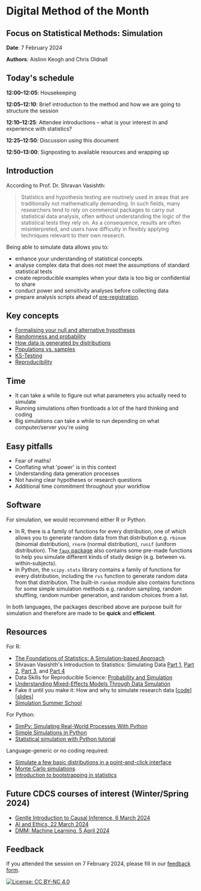 # Digital Method of the Month

## Focus on Statistical Methods: Simulation

**Date**: 7 February 2024

**Authors**: Aislinn Keogh and Chris Oldnall

## Today's schedule

**12:00&ndash;12:05**: Housekeeping

**12:05&ndash;12:10**: Brief introduction to the method and how we are going to structure the session

**12:10&ndash;12:25**: Attendee introductions &ndash; what is your interest in and experience with statistics?

**12:25&ndash;12:50**: Discussion using this document

**12:50&ndash;13:00**: Signposting to available resources and wrapping up

## Introduction

According to Prof. Dr. Shravan Vasishth:

> Statistics and hypothesis testing are routinely used in areas that are traditionally not mathematically demanding. In such fields, many researchers tend to rely on commercial packages to carry out statistical data analysis, often without understanding the logic of the statistical tests they rely on. As a consequence, results are often misinterpreted, and users have difficulty in flexibly applying techniques relevant to their own research.

Being able to simulate data allows you to:

- enhance your understanding of statistical concepts
- analyse complex data that does not meet the assumptions of standard statistical tests
- create reproducible examples when your data is too big or confidential to share
- conduct power and sensitivity analyses before collecting data
- prepare analysis scripts ahead of [pre-registration](https://github.com/DCS-training/Digital-Method-of-the-Month/blob/main/DMM%20Docs/Preregistration.md).

## Key concepts

- [Formalising your null and alternative hypotheses](https://www.scribbr.co.uk/stats/null-and-alternative-hypothesis/)
- [Randomness and probability](https://www.mathsisfun.com/data/probability.html)
- [How data is generated by distributions](https://coursekata.org/preview/book/880462fc-c841-40e0-b3e2-ca81d3dcc076/lesson/5/3)
- [Populations vs. samples](https://stattrek.com/sampling/populations-and-samples)
- [KS-Testing](https://arize.com/blog-course/kolmogorov-smirnov-test/)
- [Reproducibility](https://towardsdatascience.com/random-seeds-and-reproducibility-933da79446e3)

## Time

- It can take a while to figure out what parameters you actually need to simulate
- Running simulations often frontloads a lot of the hard thinking and coding
- Big simulations can take a while to run depending on what computer/server you're using

## Easy pitfalls

- Fear of maths!
- Conflating what 'power' is in this context
- Understanding data generation processes
- Not having clear hypotheses or research questions
- Additional time commitment throughout your workflow

## Software

For simulation, we would recommend either R or Python.

- In R, there is a family of functions for every distribution, one of which allows you to generate random data from that distribution e.g. ``rbinom`` (binomial distribution), ``rnorm`` (normal distribution), ``runif`` (uniform distribution). The [``faux`` package](https://debruine.github.io/project/faux/) also contains some pre-made functions to help you simulate different kinds of study design (e.g. between vs. within-subjects).
- In Python, the ``scipy.stats`` library contains a family of functions for every distribution, including the ``rvs`` function to generate random data from that distribution. The built-in ``random`` module also contains functions for some simple simulation methods e.g. random sampling, random shuffling, random number generation, and random choices from a list.

In both languages, the packages described above are purpose built for simulation and therefore are made to be **quick** and **efficient**.

## Resources

For R:

- [The Foundations of Statistics: A Simulation-based Approach](https://link.springer.com/book/10.1007/978-3-642-16313-5)
- Shravan Vasishth's Introduction to Statistics: Simulating Data [Part 1](https://www.youtube.com/watch?v=x0PeEpkgHd8), [Part 2](https://www.youtube.com/watch?v=dCcLa06Y1sU), [Part 3](https://www.youtube.com/watch?v=ItfuaXMD4io), and [Part 4](https://www.youtube.com/watch?v=EPJ5LSm9GDI)
- Data Skills for Reproducible Science: [Probability and Simulation](https://debruine.github.io/msc-data-skills/sim.html)
- [Understanding Mixed-Effects Models Through Data Simulation](https://journals.sagepub.com/doi/full/10.1177/2515245920965119)
- Fake it until you make it: How and why to simulate research data \[[code](https://debruine.github.io/data-sim-workshops/articles/faux.html)\] \[[slides](https://debruine.github.io/talks/EMPSEB-fake-it-2023/#/title-slide)\]
- [Simulation Summer School](https://simsummerschool.github.io/)

For Python:
- [SimPy: Simulating Real-World Processes With Python](https://realpython.com/simpy-simulating-with-python/)
- [Simple Simulations in Python](https://discovery.cs.illinois.edu/learn/Simulation-and-Distributions/Simple-Simulations-in-Python/)
- [Statistical simulation with Python tutorial](https://github.com/sukruc/statistical-simulation)

Language-generic or no coding required:
- [Simulate a few basic distributions in a point-and-click interface](https://shiny.psy.gla.ac.uk/debruine/simulate/)
- [Monte Carlo simulations](https://www.investopedia.com/terms/m/montecarlosimulation.asp)
- [Introduction to bootstrapping in statistics](https://statisticsbyjim.com/hypothesis-testing/bootstrapping/)

## Future CDCS courses of interest (Winter/Spring 2024)

- [Gentle Introduction to Causal Inference, 6 March 2024](https://www.cdcs.ed.ac.uk/events/causal-inference)
- [AI and Ethics, 22 March 2024](https://www.cdcs.ed.ac.uk/events/ai-ethics-SS24)
- [DMM: Machine Learning, 5 April 2024](https://www.cdcs.ed.ac.uk/events/digital-method-month-machine-learning)

## Feedback

If you attended the session on 7 February 2024, please fill in our [feedback form](https://forms.office.com/r/YYNrqvuNr8).

[![License: CC BY-NC 4.0](https://licensebuttons.net/l/by-nc/4.0/80x15.png)](https://creativecommons.org/licenses/by-nc/4.0/)
